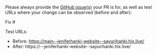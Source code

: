 Please always provide the [GitHub issue(s)](../issues) your PR is for, as well as test URLs where your change can be observed (before and after):

Fix #<gh-issue-id>

Test URLs:
- Before: https://main--jeniferhanki-website--sayurihanki.hlx.live/
- After: https://<branch>--jeniferhanki-website--sayurihanki.hlx.live/
